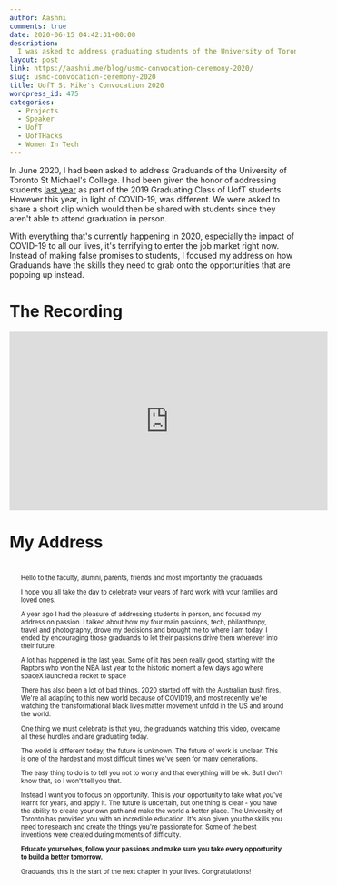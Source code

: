 ```yaml
---
author: Aashni
comments: true
date: 2020-06-15 04:42:31+00:00
description:
  I was asked to address graduating students of the University of Toronto's St Michael's convocation ceremony in 2020. Here is a recording and my address.
layout: post
link: https://aashni.me/blog/usmc-convocation-ceremony-2020/
slug: usmc-convocation-ceremony-2020
title: UofT St Mike's Convocation 2020
wordpress_id: 475
categories:
  - Projects
  - Speaker
  - UofT
  - UofTHacks
  - Women In Tech
---
```


In June 2020, I had been asked to address Graduands of the University of Toronto St Michael's College. I had been given the honor of addressing students [last year](./../usmc-convocation-ceremony-2019) as part of the 2019 Graduating Class of UofT students. However this year, in light of COVID-19, was different. We were asked to share a short clip which would then be shared with students since they aren't able to attend graduation in person.

With everything that's currently happening in 2020, especially the impact of COVID-19 to all our lives, it's terrifying to enter the job market right now. Instead of making false promises to students, I focused my address on how Graduands have the skills they need to grab onto the opportunities that are popping up instead.

# The Recording

<iframe width="560" height="315" src="https://www.youtube.com/embed/CF3h-7YdkvE" frameborder="0" allow="accelerometer; autoplay; encrypted-media; gyroscope; picture-in-picture" allowfullscreen></iframe>

# My Address

<div style="padding: 20px; font-size: 0.8em;">
Hello to the faculty, alumni, parents, friends and most importantly the graduands.

I hope you all take the day to celebrate your years of hard work with your families and loved ones.

A year ago I had the pleasure of addressing students in person, and focused my address on passion. I talked about how my four main passions, tech, philanthropy, travel and photography, drove my decisions and brought me to where I am today. I ended by encouraging those graduands to let their passions drive them wherever into their future.

A lot has happened in the last year. Some of it has been really good, starting with the Raptors who won the NBA last year to the historic moment a few days ago where spaceX launched a rocket to space

There has also been a lot of bad things. 2020 started off with the Australian bush fires. We're all adapting to this new world because of COVID19, and most recently we're watching the transformational black lives matter movement unfold in the US and around the world.

One thing we must celebrate is that you, the graduands watching this video, overcame all these hurdles and are graduating today.

The world is different today, the future is unknown. The future of work is unclear. This is one of the hardest and most difficult times we've seen for many generations.

The easy thing to do is to tell you not to worry and that everything will be ok. But I don't know that, so I won't tell you that.

Instead I want you to focus on opportunity. This is your opportunity to take what you've learnt for years, and apply it. The future is uncertain, but one thing is clear - you have the ability to create your own path and make the world a better place. The University of Toronto has provided you with an incredible education. It's also given you the skills you need to research and create the things you're passionate for. Some of the best inventions were created during moments of difficulty.

**Educate yourselves, follow your passions and make sure you take every opportunity to build a better tomorrow.**

Graduands, this is the start of the next chapter in your lives. Congratulations!
</div>
